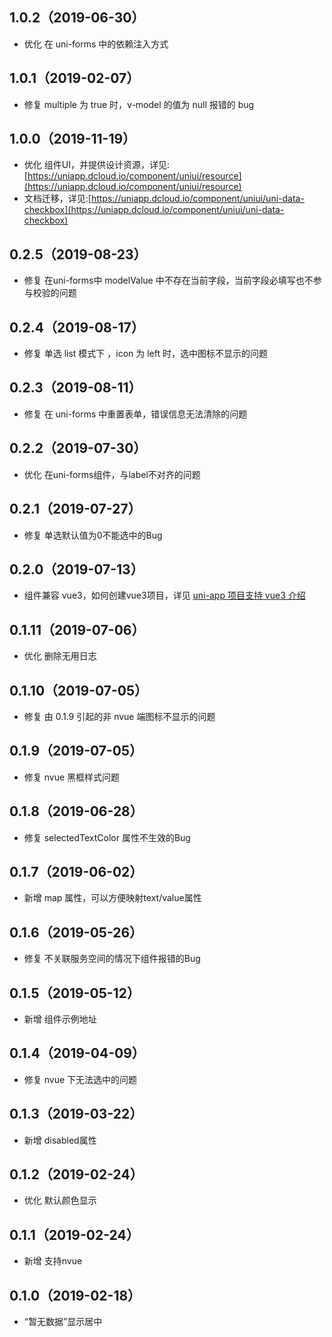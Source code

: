 ## 1.0.2（2019-06-30）
- 优化 在 uni-forms 中的依赖注入方式
## 1.0.1（2019-02-07）
- 修复 multiple 为 true 时，v-model 的值为 null 报错的 bug
## 1.0.0（2019-11-19）
- 优化 组件UI，并提供设计资源，详见:[https://uniapp.dcloud.io/component/uniui/resource](https://uniapp.dcloud.io/component/uniui/resource)
- 文档迁移，详见:[https://uniapp.dcloud.io/component/uniui/uni-data-checkbox](https://uniapp.dcloud.io/component/uniui/uni-data-checkbox)
## 0.2.5（2019-08-23）
- 修复 在uni-forms中 modelValue 中不存在当前字段，当前字段必填写也不参与校验的问题
## 0.2.4（2019-08-17）
- 修复 单选 list 模式下 ，icon 为 left 时，选中图标不显示的问题
## 0.2.3（2019-08-11）
- 修复 在 uni-forms 中重置表单，错误信息无法清除的问题
## 0.2.2（2019-07-30）
- 优化 在uni-forms组件，与label不对齐的问题
## 0.2.1（2019-07-27）
- 修复 单选默认值为0不能选中的Bug
## 0.2.0（2019-07-13）
- 组件兼容 vue3，如何创建vue3项目，详见 [uni-app 项目支持 vue3 介绍](https://ask.dcloud.net.cn/article/37834)
## 0.1.11（2019-07-06）
- 优化 删除无用日志
## 0.1.10（2019-07-05）
- 修复 由 0.1.9 引起的非 nvue 端图标不显示的问题
## 0.1.9（2019-07-05）
- 修复 nvue 黑框样式问题
## 0.1.8（2019-06-28）
- 修复 selectedTextColor 属性不生效的Bug
## 0.1.7（2019-06-02）
- 新增 map 属性，可以方便映射text/value属性
## 0.1.6（2019-05-26）
- 修复 不关联服务空间的情况下组件报错的Bug
## 0.1.5（2019-05-12）
- 新增 组件示例地址
## 0.1.4（2019-04-09）
- 修复 nvue 下无法选中的问题
## 0.1.3（2019-03-22）
- 新增 disabled属性
## 0.1.2（2019-02-24）
- 优化 默认颜色显示
## 0.1.1（2019-02-24）
- 新增 支持nvue
## 0.1.0（2019-02-18）
- “暂无数据”显示居中
